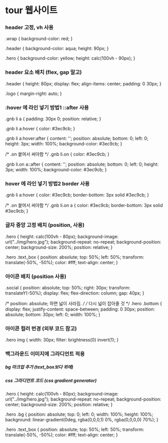 #  tour 웹사이트

### header 고정, vh 사용
.wrap {
    background-color: red;
}

.header {
    background-color: aqua;
    height: 90px;
}

.hero {
    background-color: yellow;
    height: calc(100vh - 90px);
}


### header 요소 배치 (flex, gap 말고)
.header {
    height: 80px;
    display: flex;
    align-items: center;
    padding: 0 30px;
}

.logo {
    margin-right: auto;
}


### :hover 에 라인 넣기 방법1 ::after 사용
.gnb li a {
    padding: 30px 0;
    position: relative;
}

.gnb li a:hover {
    color: #3ec9cb;
}

.gnb li a:hover:after {
    content: '';
    position: absolute;
    bottom: 0;
    left: 0;
    height: 3px;
    width: 100%;
    background-color: #3ec9cb;
}

/* .on 붙여서 써야함 */
.gnb li.on {
    color: #3ec9cb;
}

.gnb li.on a::after {
    content: '';
    position: absolute;
    bottom: 0;
    left: 0;
    height: 3px;
    width: 100%;
    background-color: #3ec9cb;
}

### hover 에 라인 넣기 방법2 border 사용

.gnb li a:hover {
    color: #3ec9cb;
    border-bottom: 3px solid #3ec9cb;
}

/* .on 붙여서 써야함 */
.gnb li.on a {
    color: #3ec9cb;
    border-bottom: 3px solid #3ec9cb;
}


### 글자 중앙 고정 배치 (position, 사용)
.hero {
    height: calc(100vh - 80px);
    background-image: url("../img/hero.jpg");
    background-repeat: no-repeat;
    background-position: center;
    background-size: 200%;
    position: relative;
}

.hero .text_box {
    position: absolute;
    top: 50%;
    left: 50%; 
    transform: translate(-50%, -50%);
    color: #fff;
    text-align: center;
}



### 아이콘 배치 (position 사용)

.social {
    position: absolute;
    top: 50%;
    right: 30px;
    transform: translateY(-50%);
    display: flex;
    flex-direction: column;
    gap: 40px;
}

/* position: absolute; 하면 넓이 사라짐. */
/* 다시 넓이 잡아줄 것 */
.hero .bottom {
    display: flex;
    justify-content: space-between;
    padding: 0 30px;
    position: absolute;
    bottom: 30px;
    left: 0;
    width: 100%;
}


### 아이콘 컬러 번경 (외부 코드 참고)
.hero img {
    width: 30px;
    filter: brightness(0) invert(1);
}


### 백그라운드 이미지에 그라디언트 적용

##### bg 마크업 추가 (text_box보다 위에)
##### css 그라디언트 코드 (css gradient generator)
.hero {
    height: calc(100vh - 80px);
    background-image: url("../img/hero.jpg");
    background-repeat: no-repeat;
    background-position: center;
    background-size: 200%;
    position: relative;
}

.hero .bg {
    position: absolute;
    top: 0;
    left: 0;
    width: 100%;
    height: 100%;
    background: linear-gradient(0deg, rgba(0,0,0,1) 0%, rgba(0,0,0,0) 70%);
}

.hero .text_box {
    position: absolute;
    top: 50%;
    left: 50%; 
    transform: translate(-50%, -50%);
    color: #fff;
    text-align: center;
}